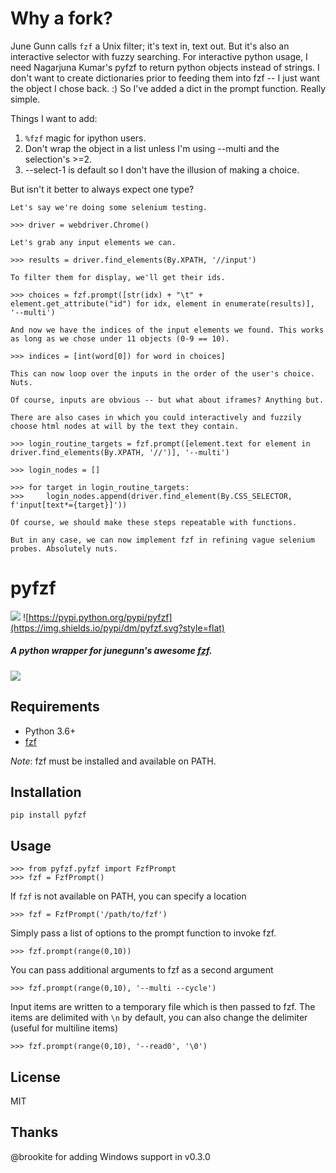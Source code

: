 Why a fork?
====

June Gunn calls `fzf` a Unix filter; it's text in, text out. But it's also an interactive selector with fuzzy searching. For interactive python usage, I need Nagarjuna Kumar's pyfzf to return python objects instead of strings. I don't want to create dictionaries prior to feeding them into fzf -- I just want the object I chose back. :)
So I've added a dict in the prompt function. Really simple.

Things I want to add:
1. `%fzf` magic for ipython users.
2. Don't wrap the object in a list unless I'm using --multi and the selection's >=2.
3. --select-1 is default so I don't have the illusion of making a choice.

But isn't it better to always expect one type?

    Let's say we're doing some selenium testing.

    >>> driver = webdriver.Chrome()

    Let's grab any input elements we can.
    
    >>> results = driver.find_elements(By.XPATH, '//input')
    
    To filter them for display, we'll get their ids.
    
    >>> choices = fzf.prompt([str(idx) + "\t" + element.get_attribute("id") for idx, element in enumerate(results)], '--multi')
    
    And now we have the indices of the input elements we found. This works as long as we chose under 11 objects (0-9 == 10).
    
    >>> indices = [int(word[0]) for word in choices]
    
    This can now loop over the inputs in the order of the user's choice. Nuts.
    
    Of course, inputs are obvious -- but what about iframes? Anything but.
    
    There are also cases in which you could interactively and fuzzily choose html nodes at will by the text they contain.
    
    >>> login_routine_targets = fzf.prompt([element.text for element in driver.find_elements(By.XPATH, '//')], '--multi')
    
    >>> login_nodes = []
    
    >>> for target in login_routine_targets:
    >>>     login_nodes.append(driver.find_element(By.CSS_SELECTOR, f'input[text*={target}]'))
    
    Of course, we should make these steps repeatable with functions.
    
    But in any case, we can now implement fzf in refining vague selenium probes. Absolutely nuts.



pyfzf
=====

![](https://img.shields.io/badge/license-MIT-green.svg?style=flat)
![https://pypi.python.org/pypi/pyfzf](https://img.shields.io/pypi/dm/pyfzf.svg?style=flat)
   
##### A python wrapper for *junegunn*'s awesome [fzf](https://github.com/junegunn/fzf).

![](https://raw.githubusercontent.com/nk412/pyfzf/master/pyfzf.gif)

Requirements
------------

* Python 3.6+
* [fzf](https://github.com/junegunn/fzf)

*Note*: fzf must be installed and available on PATH.

Installation
------------
	pip install pyfzf

Usage
-----
    >>> from pyfzf.pyfzf import FzfPrompt
    >>> fzf = FzfPrompt()

If `fzf` is not available on PATH, you can specify a location

    >>> fzf = FzfPrompt('/path/to/fzf')

Simply pass a list of options to the prompt function to invoke fzf.

    >>> fzf.prompt(range(0,10))

You can pass additional arguments to fzf as a second argument

    >>> fzf.prompt(range(0,10), '--multi --cycle')

Input items are written to a temporary file which is then passed to fzf.
The items are delimited with `\n` by default, you can also change the delimiter
(useful for multiline items)

    >>> fzf.prompt(range(0,10), '--read0', '\0')

License
-------
MIT

Thanks
------
@brookite for adding Windows support in v0.3.0
